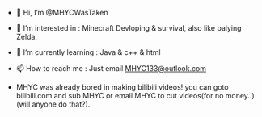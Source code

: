 - 👋 Hi, I’m @MHYCWasTaken
- 👀 I’m interested in : Minecraft Devloping & survival, also like palying Zelda.
- 🌱 I’m currently learning : Java & c++ & html
- 📫 How to reach me : Just email MHYC133@outlook.com

- MHYC was already bored in making bilibili videos! you can goto bilibili.com and sub MHYC or email MHYC to cut videos(for no money..)(will anyone do that?).
